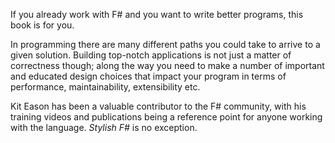If you already work with F# and you want to write better programs, this book is for you.

In programming there are many different paths you could take to arrive to a given solution. Building top-notch applications is not just a matter of correctness though; along the way you need to make a number of important and educated design choices that impact your program in terms of performance, maintainability, extensibility etc.

Kit Eason has been a valuable contributor to the F# community, with his training videos and publications being a reference point for anyone working with the language. *Stylish F#* is no exception.

